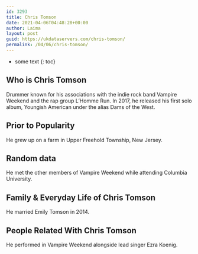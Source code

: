 ```yaml
---
id: 3293
title: Chris Tomson
date: 2021-04-06T04:48:28+00:00
author: Laima
layout: post
guid: https://ukdataservers.com/chris-tomson/
permalink: /04/06/chris-tomson/
---
```


* some text
{: toc}


## Who is Chris Tomson
                  
                  
                  
Drummer known for his associations with the indie rock band Vampire Weekend and the rap group L&#8217;Homme Run. In 2017, he released his first solo album, Youngish American under the alias Dams of the West.
                  
              
            
              
            
                
                
                
## Prior to Popularity
                  
                  
                  
He grew up on a farm in Upper Freehold Township, New Jersey.
                  
              
            
              
            
                
                
                
## Random data
                  
                  
                  
He met the other members of Vampire Weekend while attending Columbia University.
                  
              
            
              
            
                
                
                
## Family & Everyday Life of Chris Tomson
                  
                  
                  
He married Emily Tomson in 2014.
                  
              
            
              
            
                
                
                
## People Related With Chris Tomson
                  
                  
                  
He performed in Vampire Weekend alongside lead singer Ezra Koenig.
                  
              
            
              
            
                
              
            
              
              
            
            
              
            
          
          
          